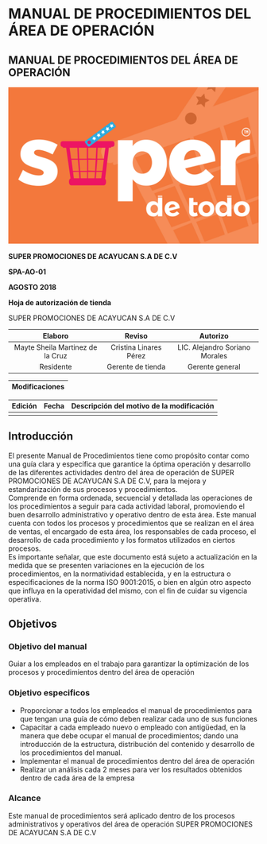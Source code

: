 # MANUAL DE PROCEDIMIENTOS DEL ÁREA DE OPERACIÓN

## MANUAL DE PROCEDIMIENTOS DEL ÁREA DE OPERACIÓN

![](.gitbook/assets/logo-super-de-todo-color-02.jpg)

**SUPER PROMOCIONES DE ACAYUCAN S.A DE C.V**

**SPA-AO-01**

**AGOSTO 2018**

**Hoja de autorización de tienda**

SUPER PROMOCIONES DE ACAYUCAN S.A DE C.V

| Elaboro | Reviso | Autorizo |
| :---: | :---: | :---: |
| Mayte Sheila Martinez de la Cruz | Cristina Linares Pérez | LIC. Alejandro Soriano Morales |
| Residente | Gerente de tienda | Gerente general |

| Modificaciones |
| :--- |


| Edición | Fecha | Descripción del motivo de la modificación |
| :--- | :--- | :--- |
|  |  |  |

## Introducción

 El presente Manual de Procedimientos tiene como propósito contar como una guía clara y específica que garantice la óptima operación y desarrollo de las diferentes actividades dentro del área de operación de SUPER PROMOCIONES DE ACAYUCAN S.A DE C.V, para la mejora y estandarización de sus procesos y procedimientos.  
 Comprende en forma ordenada, secuencial y detallada las operaciones de los procedimientos a seguir para cada actividad laboral, promoviendo el buen desarrollo administrativo y operativo dentro de esta área. Este manual cuenta con todos los procesos y procedimientos que se realizan en el área de ventas, el encargado de esta área, los responsables de cada proceso, el desarrollo de cada procedimiento y los formatos utilizados en ciertos procesos.  
 Es importante señalar, que este documento está sujeto a actualización en la medida que se presenten variaciones en la ejecución de los procedimientos, en la normatividad establecida, y en la estructura o especificaciones de la norma ISO 9001:2015, o bien en algún otro aspecto que influya en la operatividad del mismo, con el fin de cuidar su vigencia operativa.

## Objetivos

### Objetivo del manual

 Guiar a los empleados en el trabajo para garantizar la optimización de los procesos y procedimientos dentro del área de operación

### Objetivo especificos

* Proporcionar a todos los empleados el manual de procedimientos para que tengan una guía de cómo deben realizar cada uno de sus funciones 
* Capacitar a cada empleado nuevo o empleado con antigüedad, en la manera que debe ocupar el manual de procedimientos; dando una introducción de la estructura, distribución del contenido y desarrollo de los procedimientos del manual.
* Implementar el manual de procedimientos dentro del área de operación
* Realizar un análisis cada 2 meses para ver los resultados obtenidos dentro de cada área de la empresa

### Alcance

 Este manual de procedimientos será aplicado dentro de los procesos administrativos y operativos del área de operación SUPER PROMOCIONES DE ACAYUCAN S.A DE C.V

